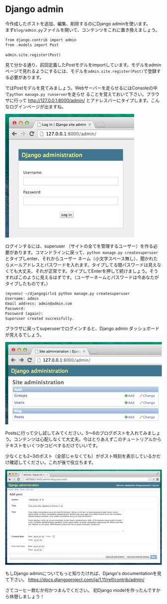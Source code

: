 # Django admin

今作成したポストを追加、編集、削除するのにDjango adminを使います。  
まず`blog/admin.py`ファイルを開いて、コンテンツをこれに置き換えましょう。


    from django.contrib import admin
    from .models import Post

    admin.site.register(Post)

見て分かる通り、前回定義したPostモデルをimportしています。モデルをadminページで見れるようにするには、モデルを`admin.site.register(Post)`で登録する必要があります。

ではPostモデルを見てみましょう。Webサーバーを走らせるにはConsoleの中で`python manage.py runserver`を走らせ ることを覚えておいて下さい。ブラウザに行って  http://127.0.0.1:8000/admin/ とアドレスバーにタイプします。こんなログインページが出ますね。

![Login page](images/login_page2.png)

ログインするには、superuser （サイトの全てを管理するユーザー）を作る必要があります。コマンドラインに戻って、`python manage.py createsuperuser`とタイプしenter、それからユーザー
ネーム（小文字スペース無し）、聞かれたらメールアドレスとパスワードを入れます。タイプしてる間パスワードは見えなくても大丈夫、それが正常です。タイプしてEnterを押して続けましょう。そうすればこのように見えるはずです。（ユーザーネームとパスワードは今あなたがタイプしたものです。）

    (myvenv) ~/djangogirls$ python manage.py createsuperuser
    Username: admin
    Email address: admin@admin.com
    Password:
    Password (again):
    Superuser created successfully.

ブラウザに戻ってsuperuserでログインすると、Django admin ダッシュボードが見えるでしょう。

![Django admin](images/django_admin3.png)

Postsに行って少し試してみてください。5～6のブログポストを入れてみましょう。コンテンツは心配しなくて大丈夫。今はとりあえずこのチュートリアルからテキストをいくつかコピペするだけでいいです。

少なくとも2~3のポスト（全部じゃなくても）がポスト時刻を表示しているかだけ確認してください。これが後で役立ちます。

![Django admin](images/edit_post3.png)

もしDjango adminについてもっと知りたければ、Django's documentationを見て下さい。
https://docs.djangoproject.com/ja/1.11/ref/contrib/admin/

さてコーヒー飲むか何かつまんでください。
初Django modelを作ったんですから休憩しましょう！
